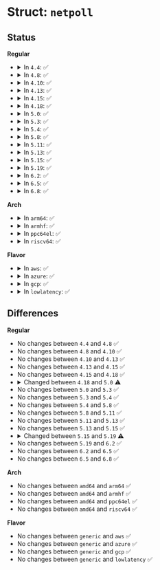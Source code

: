 # Struct: <code>netpoll</code>

## Status
<b>Regular</b>
<ul>
<li>
<details>
<summary>In <code>4.4</code>: ✅</summary>

```c
struct netpoll {
    struct net_device *dev;
    char dev_name[16];
    const char *name;
    union inet_addr local_ip;
    union inet_addr remote_ip;
    bool ipv6;
    u16 local_port;
    u16 remote_port;
    u8 remote_mac[6];
    struct work_struct cleanup_work;
};
```
</details>
</li>
<li>
<details>
<summary>In <code>4.8</code>: ✅</summary>

```c
struct netpoll {
    struct net_device *dev;
    char dev_name[16];
    const char *name;
    union inet_addr local_ip;
    union inet_addr remote_ip;
    bool ipv6;
    u16 local_port;
    u16 remote_port;
    u8 remote_mac[6];
    struct work_struct cleanup_work;
};
```
</details>
</li>
<li>
<details>
<summary>In <code>4.10</code>: ✅</summary>

```c
struct netpoll {
    struct net_device *dev;
    char dev_name[16];
    const char *name;
    union inet_addr local_ip;
    union inet_addr remote_ip;
    bool ipv6;
    u16 local_port;
    u16 remote_port;
    u8 remote_mac[6];
    struct work_struct cleanup_work;
};
```
</details>
</li>
<li>
<details>
<summary>In <code>4.13</code>: ✅</summary>

```c
struct netpoll {
    struct net_device *dev;
    char dev_name[16];
    const char *name;
    union inet_addr local_ip;
    union inet_addr remote_ip;
    bool ipv6;
    u16 local_port;
    u16 remote_port;
    u8 remote_mac[6];
    struct work_struct cleanup_work;
};
```
</details>
</li>
<li>
<details>
<summary>In <code>4.15</code>: ✅</summary>

```c
struct netpoll {
    struct net_device *dev;
    char dev_name[16];
    const char *name;
    union inet_addr local_ip;
    union inet_addr remote_ip;
    bool ipv6;
    u16 local_port;
    u16 remote_port;
    u8 remote_mac[6];
    struct work_struct cleanup_work;
};
```
</details>
</li>
<li>
<details>
<summary>In <code>4.18</code>: ✅</summary>

```c
struct netpoll {
    struct net_device *dev;
    char dev_name[16];
    const char *name;
    union inet_addr local_ip;
    union inet_addr remote_ip;
    bool ipv6;
    u16 local_port;
    u16 remote_port;
    u8 remote_mac[6];
    struct work_struct cleanup_work;
};
```
</details>
</li>
<li>
<details>
<summary>In <code>5.0</code>: ✅</summary>

```c
struct netpoll {
    struct net_device *dev;
    char dev_name[16];
    const char *name;
    union inet_addr local_ip;
    union inet_addr remote_ip;
    bool ipv6;
    u16 local_port;
    u16 remote_port;
    u8 remote_mac[6];
};
```
</details>
</li>
<li>
<details>
<summary>In <code>5.3</code>: ✅</summary>

```c
struct netpoll {
    struct net_device *dev;
    char dev_name[16];
    const char *name;
    union inet_addr local_ip;
    union inet_addr remote_ip;
    bool ipv6;
    u16 local_port;
    u16 remote_port;
    u8 remote_mac[6];
};
```
</details>
</li>
<li>
<details>
<summary>In <code>5.4</code>: ✅</summary>

```c
struct netpoll {
    struct net_device *dev;
    char dev_name[16];
    const char *name;
    union inet_addr local_ip;
    union inet_addr remote_ip;
    bool ipv6;
    u16 local_port;
    u16 remote_port;
    u8 remote_mac[6];
};
```
</details>
</li>
<li>
<details>
<summary>In <code>5.8</code>: ✅</summary>

```c
struct netpoll {
    struct net_device *dev;
    char dev_name[16];
    const char *name;
    union inet_addr local_ip;
    union inet_addr remote_ip;
    bool ipv6;
    u16 local_port;
    u16 remote_port;
    u8 remote_mac[6];
};
```
</details>
</li>
<li>
<details>
<summary>In <code>5.11</code>: ✅</summary>

```c
struct netpoll {
    struct net_device *dev;
    char dev_name[16];
    const char *name;
    union inet_addr local_ip;
    union inet_addr remote_ip;
    bool ipv6;
    u16 local_port;
    u16 remote_port;
    u8 remote_mac[6];
};
```
</details>
</li>
<li>
<details>
<summary>In <code>5.13</code>: ✅</summary>

```c
struct netpoll {
    struct net_device *dev;
    char dev_name[16];
    const char *name;
    union inet_addr local_ip;
    union inet_addr remote_ip;
    bool ipv6;
    u16 local_port;
    u16 remote_port;
    u8 remote_mac[6];
};
```
</details>
</li>
<li>
<details>
<summary>In <code>5.15</code>: ✅</summary>

```c
struct netpoll {
    struct net_device *dev;
    char dev_name[16];
    const char *name;
    union inet_addr local_ip;
    union inet_addr remote_ip;
    bool ipv6;
    u16 local_port;
    u16 remote_port;
    u8 remote_mac[6];
};
```
</details>
</li>
<li>
<details>
<summary>In <code>5.19</code>: ✅</summary>

```c
struct netpoll {
    struct net_device *dev;
    netdevice_tracker dev_tracker;
    char dev_name[16];
    const char *name;
    union inet_addr local_ip;
    union inet_addr remote_ip;
    bool ipv6;
    u16 local_port;
    u16 remote_port;
    u8 remote_mac[6];
};
```
</details>
</li>
<li>
<details>
<summary>In <code>6.2</code>: ✅</summary>

```c
struct netpoll {
    struct net_device *dev;
    netdevice_tracker dev_tracker;
    char dev_name[16];
    const char *name;
    union inet_addr local_ip;
    union inet_addr remote_ip;
    bool ipv6;
    u16 local_port;
    u16 remote_port;
    u8 remote_mac[6];
};
```
</details>
</li>
<li>
<details>
<summary>In <code>6.5</code>: ✅</summary>

```c
struct netpoll {
    struct net_device *dev;
    netdevice_tracker dev_tracker;
    char dev_name[16];
    const char *name;
    union inet_addr local_ip;
    union inet_addr remote_ip;
    bool ipv6;
    u16 local_port;
    u16 remote_port;
    u8 remote_mac[6];
};
```
</details>
</li>
<li>
<details>
<summary>In <code>6.8</code>: ✅</summary>

```c
struct netpoll {
    struct net_device *dev;
    netdevice_tracker dev_tracker;
    char dev_name[16];
    const char *name;
    union inet_addr local_ip;
    union inet_addr remote_ip;
    bool ipv6;
    u16 local_port;
    u16 remote_port;
    u8 remote_mac[6];
};
```
</details>
</li>
</ul>
<b>Arch</b>
<ul>
<li>
<details>
<summary>In <code>arm64</code>: ✅</summary>

```c
struct netpoll {
    struct net_device *dev;
    char dev_name[16];
    const char *name;
    union inet_addr local_ip;
    union inet_addr remote_ip;
    bool ipv6;
    u16 local_port;
    u16 remote_port;
    u8 remote_mac[6];
};
```
</details>
</li>
<li>
<details>
<summary>In <code>armhf</code>: ✅</summary>

```c
struct netpoll {
    struct net_device *dev;
    char dev_name[16];
    const char *name;
    union inet_addr local_ip;
    union inet_addr remote_ip;
    bool ipv6;
    u16 local_port;
    u16 remote_port;
    u8 remote_mac[6];
};
```
</details>
</li>
<li>
<details>
<summary>In <code>ppc64el</code>: ✅</summary>

```c
struct netpoll {
    struct net_device *dev;
    char dev_name[16];
    const char *name;
    union inet_addr local_ip;
    union inet_addr remote_ip;
    bool ipv6;
    u16 local_port;
    u16 remote_port;
    u8 remote_mac[6];
};
```
</details>
</li>
<li>
<details>
<summary>In <code>riscv64</code>: ✅</summary>

```c
struct netpoll {
    struct net_device *dev;
    char dev_name[16];
    const char *name;
    union inet_addr local_ip;
    union inet_addr remote_ip;
    bool ipv6;
    u16 local_port;
    u16 remote_port;
    u8 remote_mac[6];
};
```
</details>
</li>
</ul>
<b>Flavor</b>
<ul>
<li>
<details>
<summary>In <code>aws</code>: ✅</summary>

```c
struct netpoll {
    struct net_device *dev;
    char dev_name[16];
    const char *name;
    union inet_addr local_ip;
    union inet_addr remote_ip;
    bool ipv6;
    u16 local_port;
    u16 remote_port;
    u8 remote_mac[6];
};
```
</details>
</li>
<li>
<details>
<summary>In <code>azure</code>: ✅</summary>

```c
struct netpoll {
    struct net_device *dev;
    char dev_name[16];
    const char *name;
    union inet_addr local_ip;
    union inet_addr remote_ip;
    bool ipv6;
    u16 local_port;
    u16 remote_port;
    u8 remote_mac[6];
};
```
</details>
</li>
<li>
<details>
<summary>In <code>gcp</code>: ✅</summary>

```c
struct netpoll {
    struct net_device *dev;
    char dev_name[16];
    const char *name;
    union inet_addr local_ip;
    union inet_addr remote_ip;
    bool ipv6;
    u16 local_port;
    u16 remote_port;
    u8 remote_mac[6];
};
```
</details>
</li>
<li>
<details>
<summary>In <code>lowlatency</code>: ✅</summary>

```c
struct netpoll {
    struct net_device *dev;
    char dev_name[16];
    const char *name;
    union inet_addr local_ip;
    union inet_addr remote_ip;
    bool ipv6;
    u16 local_port;
    u16 remote_port;
    u8 remote_mac[6];
};
```
</details>
</li>
</ul>

## Differences
<b>Regular</b>
<ul>
<li>
No changes between <code>4.4</code> and <code>4.8</code> ✅
</li>
<li>
No changes between <code>4.8</code> and <code>4.10</code> ✅
</li>
<li>
No changes between <code>4.10</code> and <code>4.13</code> ✅
</li>
<li>
No changes between <code>4.13</code> and <code>4.15</code> ✅
</li>
<li>
No changes between <code>4.15</code> and <code>4.18</code> ✅
</li>
<li>
<details>
<summary>Changed between <code>4.18</code> and <code>5.0</code> ⚠️</summary>
<ul>
<li>
<b>Field removed. </b>
<code>struct work_struct cleanup_work</code>
</li>
</ul>
</details>
</li>
<li>
No changes between <code>5.0</code> and <code>5.3</code> ✅
</li>
<li>
No changes between <code>5.3</code> and <code>5.4</code> ✅
</li>
<li>
No changes between <code>5.4</code> and <code>5.8</code> ✅
</li>
<li>
No changes between <code>5.8</code> and <code>5.11</code> ✅
</li>
<li>
No changes between <code>5.11</code> and <code>5.13</code> ✅
</li>
<li>
No changes between <code>5.13</code> and <code>5.15</code> ✅
</li>
<li>
<details>
<summary>Changed between <code>5.15</code> and <code>5.19</code> ⚠️</summary>
<ul>
<li>
<b>Field added. </b>
<code>netdevice_tracker dev_tracker</code>
</li>
</ul>
</details>
</li>
<li>
No changes between <code>5.19</code> and <code>6.2</code> ✅
</li>
<li>
No changes between <code>6.2</code> and <code>6.5</code> ✅
</li>
<li>
No changes between <code>6.5</code> and <code>6.8</code> ✅
</li>
</ul>
<b>Arch</b>
<ul>
<li>
No changes between <code>amd64</code> and <code>arm64</code> ✅
</li>
<li>
No changes between <code>amd64</code> and <code>armhf</code> ✅
</li>
<li>
No changes between <code>amd64</code> and <code>ppc64el</code> ✅
</li>
<li>
No changes between <code>amd64</code> and <code>riscv64</code> ✅
</li>
</ul>
<b>Flavor</b>
<ul>
<li>
No changes between <code>generic</code> and <code>aws</code> ✅
</li>
<li>
No changes between <code>generic</code> and <code>azure</code> ✅
</li>
<li>
No changes between <code>generic</code> and <code>gcp</code> ✅
</li>
<li>
No changes between <code>generic</code> and <code>lowlatency</code> ✅
</li>
</ul>
